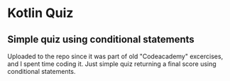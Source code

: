 # Kotlin Quiz
## Simple quiz using conditional statements

Uploaded to the repo since it was part of old "Codeacademy" excercises, and I spent time coding it. 
Just simple quiz returning a final score using conditional statements.